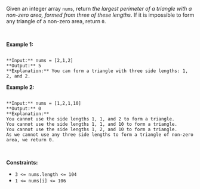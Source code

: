 
Given an integer array `nums`, return *the largest perimeter of a triangle with a non-zero area, formed from three of these lengths*. If it is impossible to form any triangle of a non-zero area, return `0`.


 


**Example 1:**



```

**Input:** nums = [2,1,2]
**Output:** 5
**Explanation:** You can form a triangle with three side lengths: 1, 2, and 2.

```

**Example 2:**



```

**Input:** nums = [1,2,1,10]
**Output:** 0
**Explanation:** 
You cannot use the side lengths 1, 1, and 2 to form a triangle.
You cannot use the side lengths 1, 1, and 10 to form a triangle.
You cannot use the side lengths 1, 2, and 10 to form a triangle.
As we cannot use any three side lengths to form a triangle of non-zero area, we return 0.

```

 


**Constraints:**


* `3 <= nums.length <= 104`
* `1 <= nums[i] <= 106`


